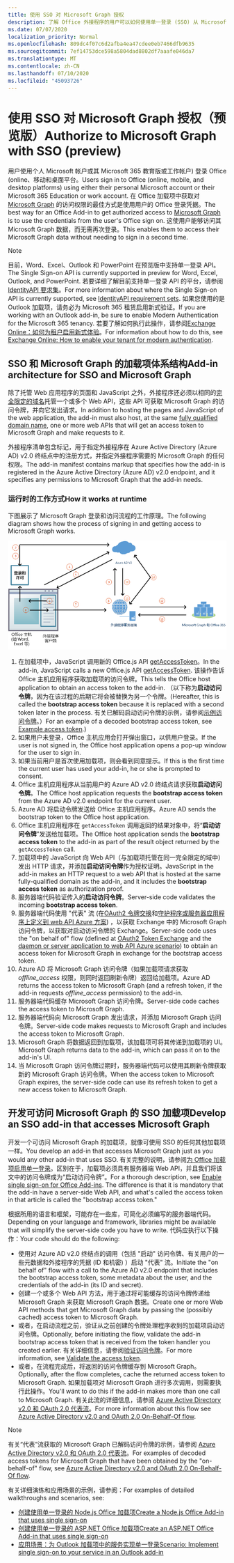 ```yaml
---
title: 使用 SSO 对 Microsoft Graph 授权
description: 了解 Office 外接程序的用户可以如何使用单一登录 (SSO) 从 Microsoft Graph 获取数据。
ms.date: 07/07/2020
localization_priority: Normal
ms.openlocfilehash: 809dc4f07c6d2afba4ea47cdee0eb7466dfb9635
ms.sourcegitcommit: 7ef14753dce598a5804dad8802df7aaafe046da7
ms.translationtype: MT
ms.contentlocale: zh-CN
ms.lasthandoff: 07/10/2020
ms.locfileid: "45093726"
---
```

# <a name="authorize-to-microsoft-graph-with-sso-preview"></a><span data-ttu-id="37028-103">使用 SSO 对 Microsoft Graph 授权（预览版）</span><span class="sxs-lookup"><span data-stu-id="37028-103">Authorize to Microsoft Graph with SSO (preview)</span></span>

<span data-ttu-id="37028-104">用户使用个人 Microsoft 帐户或其 Microsoft 365 教育版或工作帐户) 登录 Office (online、移动和桌面平台。</span><span class="sxs-lookup"><span data-stu-id="37028-104">Users sign in to Office (online, mobile, and desktop platforms) using either their personal Microsoft account or their Microsoft 365 Education or work account.</span></span> <span data-ttu-id="37028-105">在 Office 加载项中获取对 [Microsoft Graph](https://developer.microsoft.com/graph/docs) 的访问权限的最佳方式是使用用户的 Office 登录凭据。</span><span class="sxs-lookup"><span data-stu-id="37028-105">The best way for an Office Add-in to get authorized access to [Microsoft Graph](https://developer.microsoft.com/graph/docs) is to use the credentials from the user's Office sign on.</span></span> <span data-ttu-id="37028-106">这使用户能够访问其 Microsoft Graph 数据，而无需再次登录。</span><span class="sxs-lookup"><span data-stu-id="37028-106">This enables them to access their Microsoft Graph data without needing to sign in a second time.</span></span>

> [!NOTE]
> <span data-ttu-id="37028-107">目前，Word、Excel、Outlook 和 PowerPoint 在预览版中支持单一登录 API。</span><span class="sxs-lookup"><span data-stu-id="37028-107">The Single Sign-on API is currently supported in preview for Word, Excel, Outlook, and PowerPoint.</span></span> <span data-ttu-id="37028-108">若要详细了解目前支持单一登录 API 的平台，请参阅 [IdentityAPI 要求集](../reference/requirement-sets/identity-api-requirement-sets.md)。</span><span class="sxs-lookup"><span data-stu-id="37028-108">For more information about where the Single Sign-on API is currently supported, see [IdentityAPI requirement sets](../reference/requirement-sets/identity-api-requirement-sets.md).</span></span>
> <span data-ttu-id="37028-109">如果您使用的是 Outlook 加载项，请务必为 Microsoft 365 租赁启用新式验证。</span><span class="sxs-lookup"><span data-stu-id="37028-109">If you are working with an Outlook add-in, be sure to enable Modern Authentication for the Microsoft 365 tenancy.</span></span> <span data-ttu-id="37028-110">若要了解如何执行此操作，请参阅[Exchange Online：如何为租户启用新式体验](https://social.technet.microsoft.com/wiki/contents/articles/32711.exchange-online-how-to-enable-your-tenant-for-modern-authentication.aspx)。</span><span class="sxs-lookup"><span data-stu-id="37028-110">For information about how to do this, see [Exchange Online: How to enable your tenant for modern authentication](https://social.technet.microsoft.com/wiki/contents/articles/32711.exchange-online-how-to-enable-your-tenant-for-modern-authentication.aspx).</span></span>

## <a name="add-in-architecture-for-sso-and-microsoft-graph"></a><span data-ttu-id="37028-111">SSO 和 Microsoft Graph 的加载项体系结构</span><span class="sxs-lookup"><span data-stu-id="37028-111">Add-in architecture for SSO and Microsoft Graph</span></span>

<span data-ttu-id="37028-112">除了托管 Web 应用程序的页面和 JavaScript 之外，外接程序还必须以相同的[完全限定的域名](/windows/desktop/DNS/f-gly#_dns_fully_qualified_domain_name_fqdn__gly)托管一个或多个 Web API，这些 API 可获取 Microsoft Graph 的访问令牌，并向它发出请求。</span><span class="sxs-lookup"><span data-stu-id="37028-112">In addition to hosting the pages and JavaScript of the web application, the add-in must also host, at the same [fully qualified domain name](/windows/desktop/DNS/f-gly#_dns_fully_qualified_domain_name_fqdn__gly), one or more web APIs that will get an access token to Microsoft Graph and make requests to it.</span></span>

<span data-ttu-id="37028-113">外接程序清单包含标记，用于指定外接程序在 Azure Active Directory (Azure AD) v2.0 终结点中的注册方式，并指定外接程序需要的 Microsoft Graph 的任何权限。</span><span class="sxs-lookup"><span data-stu-id="37028-113">The add-in manifest contains markup that specifies how the add-in is registered in the Azure Active Directory (Azure AD) v2.0 endpoint, and it specifies any permissions to Microsoft Graph that the add-in needs.</span></span>

### <a name="how-it-works-at-runtime"></a><span data-ttu-id="37028-114">运行时的工作方式</span><span class="sxs-lookup"><span data-stu-id="37028-114">How it works at runtime</span></span>

<span data-ttu-id="37028-115">下图展示了 Microsoft Graph 登录和访问流程的工作原理。</span><span class="sxs-lookup"><span data-stu-id="37028-115">The following diagram shows how the process of signing in and getting access to Microsoft Graph works.</span></span>

![显示 SSO 流程的关系图](../images/sso-access-to-microsoft-graph.png)

1. <span data-ttu-id="37028-117">在加载项中，JavaScript 调用新的 Office.js API [getAccessToken](/javascript/api/office-runtime/officeruntime.auth#getaccesstoken-options-)。</span><span class="sxs-lookup"><span data-stu-id="37028-117">In the add-in, JavaScript calls a new Office.js API [getAccessToken](/javascript/api/office-runtime/officeruntime.auth#getaccesstoken-options-).</span></span> <span data-ttu-id="37028-118">该操作告诉 Office 主机应用程序获取加载项的访问令牌。</span><span class="sxs-lookup"><span data-stu-id="37028-118">This tells the Office host application to obtain an access token to the add-in.</span></span> <span data-ttu-id="37028-119">（以下称为**启动访问令牌**，因为在该过程的后期它将会被替换为另一个令牌。</span><span class="sxs-lookup"><span data-stu-id="37028-119">(Hereafter, this is called the **bootstrap access token** because it is replaced with a second token later in the process.</span></span> <span data-ttu-id="37028-120">有关已解码启动访问令牌的示例，请参阅[示例访问令牌](sso-in-office-add-ins.md#example-access-token)。）</span><span class="sxs-lookup"><span data-stu-id="37028-120">For an example of a decoded bootstrap access token, see [Example access token](sso-in-office-add-ins.md#example-access-token).)</span></span>
2. <span data-ttu-id="37028-121">如果用户未登录，Office 主机应用会打开弹出窗口，以供用户登录。</span><span class="sxs-lookup"><span data-stu-id="37028-121">If the user is not signed in, the Office host application opens a pop-up window for the user to sign in.</span></span>
3. <span data-ttu-id="37028-122">如果当前用户是首次使用加载项，则会看到同意提示。</span><span class="sxs-lookup"><span data-stu-id="37028-122">If this is the first time the current user has used your add-in, he or she is prompted to consent.</span></span>
4. <span data-ttu-id="37028-123">Office 主机应用程序从当前用户的 Azure AD v2.0 终结点请求获取**启动访问令牌**。</span><span class="sxs-lookup"><span data-stu-id="37028-123">The Office host application requests the **bootstrap access token** from the Azure AD v2.0 endpoint for the current user.</span></span>
5. <span data-ttu-id="37028-124">Azure AD 将启动令牌发送给 Office 主机应用程序。</span><span class="sxs-lookup"><span data-stu-id="37028-124">Azure AD sends the bootstrap token to the Office host application.</span></span>
6. <span data-ttu-id="37028-125">Office 主机应用程序在 `getAccessToken` 调用返回的结果对象中，将“**启动访问令牌**”发送给加载项。</span><span class="sxs-lookup"><span data-stu-id="37028-125">The Office host application sends the **bootstrap access token** to the add-in as part of the result object returned by the `getAccessToken` call.</span></span>
7. <span data-ttu-id="37028-126">加载项中的 JavaScript 向 Web API（与加载项托管在同一完全限定的域中）发出 HTTP 请求，并添加**启动访问令牌**作为授权证明。</span><span class="sxs-lookup"><span data-stu-id="37028-126">JavaScript in the add-in makes an HTTP request to a web API that is hosted at the same fully-qualified domain as the add-in, and it includes the **bootstrap access token** as authorization proof.</span></span>
8. <span data-ttu-id="37028-127">服务器端代码验证传入的**启动访问令牌**。</span><span class="sxs-lookup"><span data-stu-id="37028-127">Server-side code validates the incoming **bootstrap access token**.</span></span>
9. <span data-ttu-id="37028-128">服务器端代码使用 "代表" 流 (在[OAuth2 令牌交换](https://tools.ietf.org/html/draft-ietf-oauth-token-exchange-02)和[守护程序或服务器应用程序上定义到 web API Azure 方案](/azure/active-directory/develop/active-directory-authentication-scenarios)) ，以获取 Exchange 中的 Microsoft Graph 访问令牌，以获取对启动访问令牌的 Exchange。</span><span class="sxs-lookup"><span data-stu-id="37028-128">Server-side code uses the "on behalf of" flow (defined at [OAuth2 Token Exchange](https://tools.ietf.org/html/draft-ietf-oauth-token-exchange-02) and the [daemon or server application to web API Azure scenario](/azure/active-directory/develop/active-directory-authentication-scenarios)) to obtain an access token for Microsoft Graph in exchange for the bootstrap access token.</span></span>
10. <span data-ttu-id="37028-129">Azure AD 将 Microsoft Graph 访问令牌（如果加载项请求获取 *offline_access* 权限，则同时返回刷新令牌）返回给加载项。</span><span class="sxs-lookup"><span data-stu-id="37028-129">Azure AD returns the access token to Microsoft Graph (and a refresh token, if the add-in requests *offline_access* permission) to the add-in.</span></span>
11. <span data-ttu-id="37028-130">服务器端代码缓存 Microsoft Graph 访问令牌。</span><span class="sxs-lookup"><span data-stu-id="37028-130">Server-side code caches the access token to Microsoft Graph.</span></span>
12. <span data-ttu-id="37028-131">服务器端代码向 Microsoft Graph 发出请求，并添加 Microsoft Graph 访问令牌。</span><span class="sxs-lookup"><span data-stu-id="37028-131">Server-side code makes requests to Microsoft Graph and includes the access token to Microsoft Graph.</span></span>
13. <span data-ttu-id="37028-132">Microsoft Graph 将数据返回到加载项，该加载项可将其传递到加载项的 UI。</span><span class="sxs-lookup"><span data-stu-id="37028-132">Microsoft Graph returns data to the add-in, which can pass it on to the add-in's UI.</span></span>
14. <span data-ttu-id="37028-133">当 Microsoft Graph 访问令牌过期时，服务器端代码可以使用其刷新令牌获取新的 Microsoft Graph 访问令牌。</span><span class="sxs-lookup"><span data-stu-id="37028-133">When the access token to Microsoft Graph expires, the server-side code can use its refresh token to get a new access token to Microsoft Graph.</span></span>

## <a name="develop-an-sso-add-in-that-accesses-microsoft-graph"></a><span data-ttu-id="37028-134">开发可访问 Microsoft Graph 的 SSO 加载项</span><span class="sxs-lookup"><span data-stu-id="37028-134">Develop an SSO add-in that accesses Microsoft Graph</span></span>

<span data-ttu-id="37028-135">开发一个可访问 Microsoft Graph 的加载项，就像可使用 SSO 的任何其他加载项一样。</span><span class="sxs-lookup"><span data-stu-id="37028-135">You develop an add-in that accesses Microsoft Graph just as you would any other add-in that uses SSO.</span></span> <span data-ttu-id="37028-136">有关完整的说明，请参阅[为 Office 加载项启用单一登录](../develop/sso-in-office-add-ins.md)。区别在于，加载项必须具有服务器端 Web API，并且我们将该文中的访问令牌成为“启动访问令牌”。</span><span class="sxs-lookup"><span data-stu-id="37028-136">For a thorough description, see [Enable single sign-on for Office Add-ins](../develop/sso-in-office-add-ins.md). The difference is that it is mandatory that the add-in have a server-side Web API, and what's called the access token in that article is called the "bootstrap access token."</span></span>

<span data-ttu-id="37028-137">根据所用的语言和框架，可能存在一些库，可简化必须编写的服务器端代码。</span><span class="sxs-lookup"><span data-stu-id="37028-137">Depending on your language and framework, libraries might be available that will simplify the server-side code you have to write.</span></span> <span data-ttu-id="37028-138">代码应执行以下操作：</span><span class="sxs-lookup"><span data-stu-id="37028-138">Your code should do the following:</span></span>

* <span data-ttu-id="37028-139">使用对 Azure AD v2.0 终结点的调用（包括 "启动" 访问令牌、有关用户的一些元数据和外接程序的凭据 (ID 和机密) ）启动 "代表" 流。</span><span class="sxs-lookup"><span data-stu-id="37028-139">Initiate the "on behalf of" flow with a call to the Azure AD v2.0 endpoint that includes the bootstrap access token, some metadata about the user, and the credentials of the add-in (its ID and secret).</span></span>
* <span data-ttu-id="37028-140">创建一个或多个 Web API 方法，用于通过将可能缓存的访问令牌传递给 Microsoft Graph 来获取 Microsoft Graph 数据。</span><span class="sxs-lookup"><span data-stu-id="37028-140">Create one or more Web API methods that get Microsoft Graph data by passing the (possibly cached) access token to Microsoft Graph.</span></span>
* <span data-ttu-id="37028-141">或者，在启动流程之前，验证从之前创建的令牌处理程序收到的加载项启动访问令牌。</span><span class="sxs-lookup"><span data-stu-id="37028-141">Optionally, before initiating the flow, validate the add-in bootstrap access token that is received from the token handler you created earlier.</span></span> <span data-ttu-id="37028-142">有关详细信息，请参阅[验证访问令牌](sso-in-office-add-ins.md#validate-the-access-token)。</span><span class="sxs-lookup"><span data-stu-id="37028-142">For more information, see [Validate the access token](sso-in-office-add-ins.md#validate-the-access-token).</span></span> 
* <span data-ttu-id="37028-143">或者，在流程完成后，将返回的访问令牌缓存到 Microsoft Graph。</span><span class="sxs-lookup"><span data-stu-id="37028-143">Optionally, after the flow completes, cache the returned access token to Microsoft Graph.</span></span> <span data-ttu-id="37028-144">如果加载项对 Microsoft Graph 进行多次调用，则需要执行此操作。</span><span class="sxs-lookup"><span data-stu-id="37028-144">You'll want to do this if the add-in makes more than one call to Microsoft Graph.</span></span> <span data-ttu-id="37028-145">有关此流的详细信息，请参阅 [Azure Active Directory v2.0 和 OAuth 2.0 代表流](/azure/active-directory/develop/active-directory-v2-protocols-oauth-on-behalf-of)。</span><span class="sxs-lookup"><span data-stu-id="37028-145">For more information about this flow see [Azure Active Directory v2.0 and OAuth 2.0 On-Behalf-Of flow](/azure/active-directory/develop/active-directory-v2-protocols-oauth-on-behalf-of).</span></span>

> [!NOTE]
> <span data-ttu-id="37028-146">有关“代表”流获取的 Microsoft Graph 已解码访问令牌的示例，请参阅 [Azure Active Directory v2.0 和 OAuth 2.0 代表流](/azure/active-directory/develop/active-directory-v2-protocols-oauth-on-behalf-of)。</span><span class="sxs-lookup"><span data-stu-id="37028-146">For examples of decoded access tokens for Microsoft Graph that have been obtained by the "on-behalf-of" flow, see [Azure Active Directory v2.0 and OAuth 2.0 On-Behalf-Of flow](/azure/active-directory/develop/active-directory-v2-protocols-oauth-on-behalf-of).</span></span>

<span data-ttu-id="37028-147">有关详细演练和应用场景的示例，请参阅：</span><span class="sxs-lookup"><span data-stu-id="37028-147">For examples of detailed walkthroughs and scenarios, see:</span></span>

* [<span data-ttu-id="37028-148">创建使用单一登录的 Node.js Office 加载项</span><span class="sxs-lookup"><span data-stu-id="37028-148">Create a Node.js Office Add-in that uses single sign-on</span></span>](create-sso-office-add-ins-nodejs.md)
* [<span data-ttu-id="37028-149">创建使用单一登录的 ASP.NET Office 加载项</span><span class="sxs-lookup"><span data-stu-id="37028-149">Create an ASP.NET Office Add-in that uses single sign-on</span></span>](create-sso-office-add-ins-aspnet.md)
* [<span data-ttu-id="37028-150">应用场景：为 Outlook 加载项中的服务实现单一登录</span><span class="sxs-lookup"><span data-stu-id="37028-150">Scenario: Implement single sign-on to your service in an Outlook add-in</span></span>](../outlook/implement-sso-in-outlook-add-in.md)
